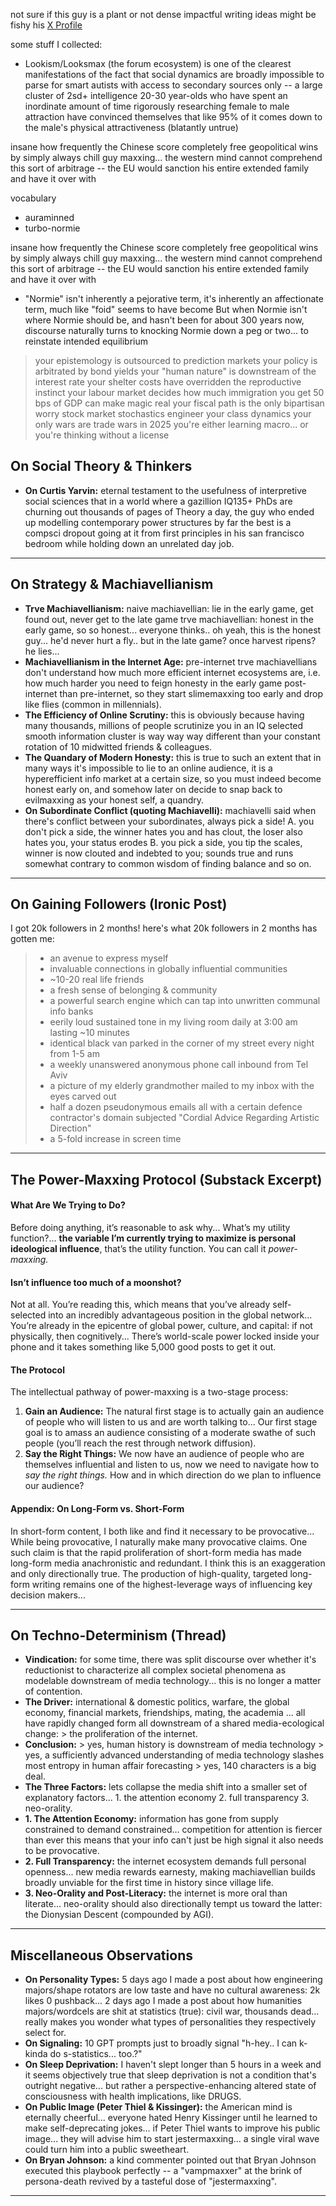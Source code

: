 


not sure if this guy is a plant or not
dense impactful writing
ideas might be fishy
his [X Profile](https://x.com/apralky)


some stuff I collected:

- Lookism/Looksmax (the forum ecosystem) is one of the clearest manifestations of the fact that social dynamics are broadly impossible to parse for smart autists with access to secondary sources only -- a large cluster of 2sd+ intelligence 20-30 year-olds who have spent an inordinate amount of time rigorously researching female to male attraction have convinced themselves that like 95% of it comes down to the male's physical attractiveness (blatantly untrue)


insane how frequently the Chinese score completely free geopolitical wins by simply always chill guy maxxing... the western mind cannot comprehend this sort of arbitrage -- the EU would sanction his entire extended family and have it over with

vocabulary
- auraminned
- turbo-normie




insane how frequently the Chinese score completely free geopolitical wins by simply always chill guy maxxing... the western mind cannot comprehend this sort of arbitrage -- the EU would sanction his entire extended family and have it over with


- "Normie" isn't inherently a pejorative term, it's inherently an affectionate term, much like "foid" seems to have become But when Normie isn't where Normie should be, and hasn't been for about 300 years now, discourse naturally turns to knocking Normie down a peg or two... to reinstate intended equilibrium

> your epistemology is outsourced to prediction markets
> your policy is arbitrated by bond yields
> your "human nature" is downstream of the interest rate
> your shelter costs have overridden the reproductive instinct
> your labour market decides how much immigration you get
> 50 bps of GDP can make magic real
> your fiscal path is the only bipartisan worry
> stock market stochastics engineer your class dynamics
> your only wars are trade wars in 2025 you're either learning macro... or you're thinking without a license


## On Social Theory & Thinkers

-   **On Curtis Yarvin:** eternal testament to the usefulness of interpretive social sciences that in a world where a gazillion IQ135+ PhDs are churning out thousands of pages of Theory a day, the guy who ended up modelling contemporary power structures by far the best is a compsci dropout going at it from first principles in his san francisco bedroom while holding down an unrelated day job.

---

## On Strategy & Machiavellianism

-   **Trve Machiavellianism:** naive machiavellian: lie in the early game, get found out, never get to the late game trve machiavellian: honest in the early game, so so honest... everyone thinks.. oh yeah, this is the honest guy... he'd never hurt a fly.. but in the late game? once harvest ripens? he lies...
-   **Machiavellianism in the Internet Age:** pre-internet trve machiavellians don't understand how much more efficient internet ecosystems are, i.e. how much harder you need to feign honesty in the early game post-internet than pre-internet, so they start slimemaxxing too early and drop like flies (common in millennials).
-   **The Efficiency of Online Scrutiny:** this is obviously because having many thousands, millions of people scrutinize you in an IQ selected smooth information cluster is way way way different than your constant rotation of 10 midwitted friends & colleagues.
-   **The Quandary of Modern Honesty:** this is true to such an extent that in many ways it's impossible to lie to an online audience, it is a hyperefficient info market at a certain size, so you must indeed become honest early on, and somehow later on decide to snap back to evilmaxxing as your honest self, a quandry.
-   **On Subordinate Conflict (quoting Machiavelli):** machiavelli said when there's conflict between your subordinates, always pick a side! A. you don't pick a side, the winner hates you and has clout, the loser also hates you, your status erodes B. you pick a side, you tip the scales, winner is now clouted and indebted to you; sounds true and runs somewhat contrary to common wisdom of finding balance and so on.

---

## On Gaining Followers (Ironic Post)

I got 20k followers in 2 months! here's what 20k followers in 2 months has gotten me:
> - an avenue to express myself
> - invaluable connections in globally influential communities
> - ~10-20 real life friends
> - a fresh sense of belonging & community
> - a powerful search engine which can tap into unwritten communal info banks
> - eerily loud sustained tone in my living room daily at 3:00 am lasting ~10 minutes
> - identical black van parked in the corner of my street every night from 1-5 am
> - a weekly unanswered anonymous phone call inbound from Tel Aviv
> - a picture of my elderly grandmother mailed to my inbox with the eyes carved out
> - half a dozen pseudonymous emails all with a certain defence contractor's domain subjected "Cordial Advice Regarding Artistic Direction"
> - a 5-fold increase in screen time

---

## The Power-Maxxing Protocol (Substack Excerpt)

#### What Are We Trying to Do?

Before doing anything, it’s reasonable to ask why... What’s my utility function?... **the variable I’m currently trying to maximize is personal ideological influence**, that’s the utility function. You can call it _power-maxxing._

#### Isn’t influence too much of a moonshot?

Not at all. You’re reading this, which means that you’ve already self-selected into an incredibly advantageous position in the global network... You’re already in the epicentre of global power, culture, and capital: if not physically, then cognitively... There’s world-scale power locked inside your phone and it takes something like 5,000 good posts to get it out.

#### The Protocol

The intellectual pathway of power-maxxing is a two-stage process:
1.  **Gain an Audience:** The natural first stage is to actually gain an audience of people who will listen to us and are worth talking to... Our first stage goal is to amass an audience consisting of a moderate swathe of such people (you’ll reach the rest through network diffusion).
2.  **Say the Right Things:** We now have an audience of people who are themselves influential and listen to us, now we need to navigate how to _say the right things._ How and in which direction do we plan to influence our audience?

#### Appendix: On Long-Form vs. Short-Form

In short-form content, I both like and find it necessary to be provocative... While being provocative, I naturally make many provocative claims. One such claim is that the rapid proliferation of short-form media has made long-form media anachronistic and redundant. I think this is an exaggeration and only directionally true. The production of high-quality, targeted long-form writing remains one of the highest-leverage ways of influencing key decision makers...

---

## On Techno-Determinism (Thread)

-   **Vindication:** for some time, there was split discourse over whether it's reductionist to characterize all complex societal phenomena as modelable downstream of media technology... this is no longer a matter of contention.
-   **The Driver:** international & domestic politics, warfare, the global economy, financial markets, friendships, mating, the academia ... all have rapidly changed form all downstream of a shared media-ecological change: > the proliferation of the internet.
-   **Conclusion:** > yes, human history is downstream of media technology > yes, a sufficiently advanced understanding of media technology slashes most entropy in human affair forecasting > yes, 140 characters is a big deal.
-   **The Three Factors:** lets collapse the media shift into a smaller set of explanatory factors... 1. the attention economy 2. full transparency 3. neo-orality.
-   **1. The Attention Economy:** information has gone from supply constrained to demand constrained... competition for attention is fiercer than ever this means that your info can't just be high signal it also needs to be provocative.
-   **2. Full Transparency:** the internet ecosystem demands full personal openness... new media rewards earnesty, making machiavellian builds broadly unviable for the first time in history since village life.
-   **3. Neo-Orality and Post-Literacy:** the internet is more oral than literate... neo-orality should also directionally tempt us toward the latter: the Dionysian Descent (compounded by AGI).

---

## Miscellaneous Observations

-   **On Personality Types:** 5 days ago I made a post about how engineering majors/shape rotators are low taste and have no cultural awareness: 2k likes 0 pushback... 2 days ago I made a post about how humanities majors/wordcels are shit at statistics (true): civil war, thousands dead... really makes you wonder what types of personalities they respectively select for.
-   **On Signaling:** 10 GPT prompts just to broadly signal "h-hey.. I can k-kinda do s-statistics... too.?"
-   **On Sleep Deprivation:** I haven't slept longer than 5 hours in a week and it seems objectively true that sleep deprivation is not a condition that's outright negative... but rather a perspective-enhancing altered state of consciousness with health implications, like DRUGS.
-   **On Public Image (Peter Thiel & Kissinger):** the American mind is eternally cheerful... everyone hated Henry Kissinger until he learned to make self-deprecating jokes... if Peter Thiel wants to improve his public image... they will advise him to start jestermaxxing... a single viral wave could turn him into a public sweetheart.
-   **On Bryan Johnson:** a kind commenter pointed out that Bryan Johnson executed this playbook perfectly -- a "vampmaxxer" at the brink of persona-death revived by a tasteful dose of "jestermaxxing".

---
